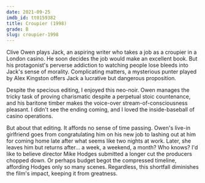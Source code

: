 ```yaml
---
date: 2021-09-25
imdb_id: tt0159382
title: Croupier (1998)
grade: B
slug: croupier-1998
---
```


Clive Owen plays Jack, an aspiring writer who takes a job as a croupier in a London casino. He soon decides the job would make an excellent book. But his protagonist's perverse addiction to watching people lose bleeds into Jack's sense of morality. Complicating matters, a mysterious punter played by Alex Kingston offers Jack a lucrative but dangerous proposition.

<!-- end -->

Despite the specious editing, I enjoyed this neo-noir. Owen manages the tricky task of proving charismatic despite a perpetual stoic countenance, and his baritone timber makes the voice-over stream-of-consciousness pleasant. I didn't see the ending coming, and I loved the inside-baseball of casino operations.

But about that editing. It affords no sense of time passing. Owen's live-in girlfriend goes from congratulating him on his new job to lashing out at him for coming home late after what seems like two nights at work. Later, she leaves him but returns after… a week, a weekend, a month? Who knows? I'd like to believe director Mike Hodges submitted a longer cut the producers chopped down. Or perhaps budget begot the compressed timeline, affording Hodges only so many scenes. Regardless, this shortfall diminishes the film's impact, keeping it from greatness.